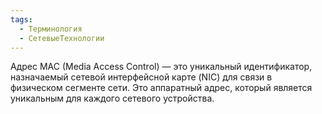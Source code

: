 ```yaml
---
tags:
  - Терминология
  - СетевыеТехнологии
---
```

Адрес MAC (Media Access Control) — это уникальный идентификатор, назначаемый сетевой интерфейсной карте (NIC) для связи в физическом сегменте сети. Это аппаратный адрес, который является уникальным для каждого сетевого устройства.